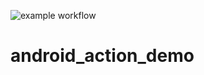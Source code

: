![example workflow](https://github.com/github/docs/actions/workflows/main.yml/badge.svg)

# android_action_demo
